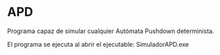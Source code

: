 # APD
Programa capaz de simular cualquier Autómata Pushdown determinista.


El programa se ejecuta al abrir el ejecutable: SimuladorAPD.exe
